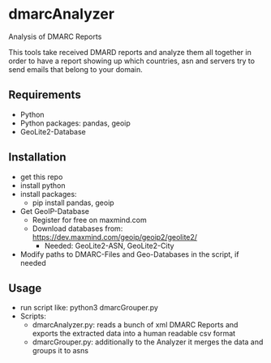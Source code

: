 # dmarcAnalyzer
Analysis of DMARC Reports

This tools take received DMARD reports and analyze them all together in order to have a report showing up which countries, asn and servers try to send emails that belong to your domain.

## Requirements
* Python
* Python packages: pandas, geoip
* GeoLite2-Database

## Installation
* get this repo
* install python
* install packages:
	* pip install pandas, geoip
* Get GeoIP-Database
	* Register for free on maxmind.com
	* Download databases from: https://dev.maxmind.com/geoip/geoip2/geolite2/
		* Needed: GeoLite2-ASN, GeoLite2-City
* Modify paths to DMARC-Files and Geo-Databases in the script, if needed

## Usage
* run script like: python3 dmarcGrouper.py
* Scripts:
	* dmarcAnalyzer.py: reads a bunch of xml DMARC Reports and exports the extracted data into a human readable csv format
   	* dmarcGrouper.py: additionally to the Analyzer it merges the data and groups it to asns
